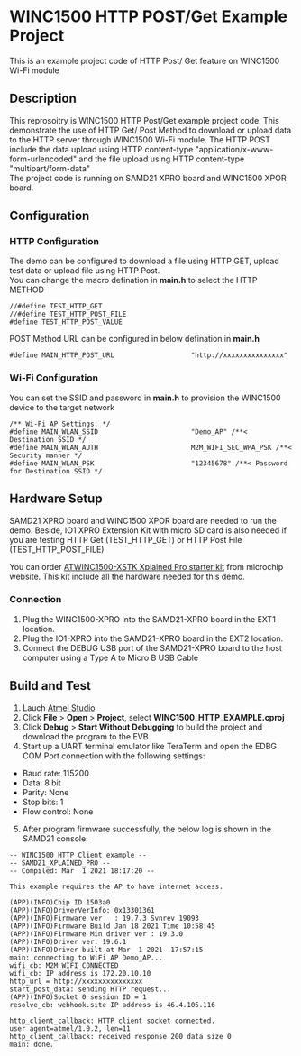 # WINC1500 HTTP POST/Get Example Project

This is an example project code of HTTP Post/ Get feature on WINC1500 Wi-Fi module

## Description

This reprosoitry is WINC1500 HTTP Post/Get example project code. This demonstrate the use of HTTP Get/ Post Method to download or upload data to the HTTP server through WINC1500 Wi-Fi module.   The HTTP POST include the data upload using HTTP content-type "application/x-www-form-urlencoded" and the file upload using HTTP content-type "multipart/form-data"  
The project code is running on SAMD21 XPRO board and WINC1500 XPOR board.  



## Configuration
### HTTP Configuration
The demo can be configured to download a file using HTTP GET, upload test data or upload file using HTTP Post.  
You can change the macro defination in **main.h** to select the HTTP METHOD 
```
//#define TEST_HTTP_GET
//#define TEST_HTTP_POST_FILE
#define TEST_HTTP_POST_VALUE
```

POST Method URL can be configured in below defination in **main.h**
```
#define MAIN_HTTP_POST_URL                   "http://xxxxxxxxxxxxxxx"
```

### Wi-Fi Configuration

You can set the SSID and password in **main.h** to provision the WINC1500 device to the target network
```
/** Wi-Fi AP Settings. */
#define MAIN_WLAN_SSID                       "Demo_AP" /**< Destination SSID */
#define MAIN_WLAN_AUTH                       M2M_WIFI_SEC_WPA_PSK /**< Security manner */
#define MAIN_WLAN_PSK                        "12345678" /**< Password for Destination SSID */
```

## Hardware Setup

SAMD21 XPRO board and WINC1500 XPOR board are needed to run the demo.
Beside, IO1 XPRO Extension Kit with micro SD card is also needed if you are testing HTTP Get (TEST_HTTP_GET) or HTTP Post File (TEST_HTTP_POST_FILE)

You can order [ATWINC1500-XSTK Xplained Pro starter kit](https://www.microchip.com/DevelopmentTools/ProductDetails/ATWINC1500-XSTK) from microchip website. This kit include all the hardware needed for this demo.  

### Connection
1. Plug the WINC1500-XPRO into the SAMD21-XPRO board in the EXT1 location.
2. Plug the IO1-XPRO into the SAMD21-XPRO board in the EXT2 location.
3. Connect the DEBUG USB port of the SAMD21-XPRO board to the host computer using a Type A to Micro B USB Cable



## Build and Test

1. Lauch [Atmel Studio](https://www.microchip.com/mplab/avr-support/avr-and-sam-downloads-archive) 
2. Click **File** > **Open** > **Project**, select **WINC1500_HTTP_EXAMPLE.cproj**
3. Click **Debug** > **Start Without Debugging** to build the project and download the program to the EVB
4. Start up a UART terminal emulator like TeraTerm and open the EDBG COM Port connection with the following settings:
  - Baud rate: 115200
  - Data: 8 bit
  - Parity: None
  - Stop bits: 1
  - Flow control: None 
5. After program firmware successfully, the below log is shown in the SAMD21 console:
```
-- WINC1500 HTTP Client example --
-- SAMD21_XPLAINED_PRO --
-- Compiled: Mar  1 2021 18:17:20 --

This example requires the AP to have internet access.

(APP)(INFO)Chip ID 1503a0
(APP)(INFO)DriverVerInfo: 0x13301361
(APP)(INFO)Firmware ver   : 19.7.3 Svnrev 19093
(APP)(INFO)Firmware Build Jan 18 2021 Time 10:58:45
(APP)(INFO)Firmware Min driver ver : 19.3.0
(APP)(INFO)Driver ver: 19.6.1
(APP)(INFO)Driver built at Mar  1 2021  17:57:15
main: connecting to WiFi AP Demo_AP...
wifi_cb: M2M_WIFI_CONNECTED
wifi_cb: IP address is 172.20.10.10
http_url = http://xxxxxxxxxxxxxxx
start_post_data: sending HTTP request...
(APP)(INFO)Socket 0 session ID = 1
resolve_cb: webhook.site IP address is 46.4.105.116

http_client_callback: HTTP client socket connected.
user agent=atmel/1.0.2, len=11
http_client_callback: received response 200 data size 0
main: done.

```
    
